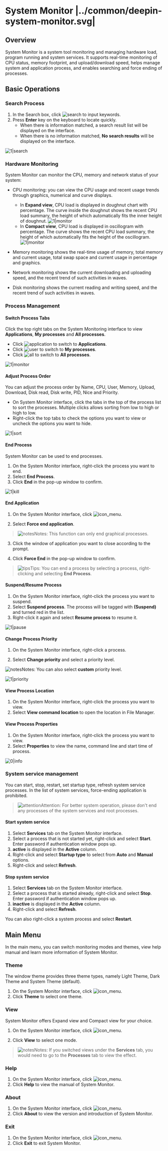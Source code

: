 # System Monitor |../common/deepin-system-monitor.svg|

## Overview

System Monitor is a system tool monitoring and managing hardware load, program running and system services. It supports real-time monitoring of CPU status, memory footprint, and upload/download speed, helps manage system and application process, and enables searching and force ending of processes.


## Basic Operations

### Search Process

1. In the Search box, click ![search](icon/search.svg) to input keywords. 
2. Press **Enter** key on the keyboard to locate quickly. 
   - When there is information matched, a search result list will be displayed on the interface.
   - When there is no information matched, **No search results** will be displayed on the interface.

![1|search](jpg/search.png)



### Hardware Monitoring

System Monitor can monitor the CPU, memory and network status of your system:

- CPU monitoring: you can view the CPU usage and recent usage trends through graphics, numerical and curve displays.

  - In **Expand view**, CPU load is displayed in doughnut chart with percentage. The curve inside the doughnut shows the recent CPU load summary, the height of which automatically fits the inner height of doughnut. 
  ![1|monitor](jpg/expand.png)
  - In **Compact view**, CPU load is displayed in oscillogram with percentage. The curve shows the recent CPU load summary, the height of which automatically fits the height of the oscillogram. 
  ![1|monitor](jpg/compact.png)
- Memory monitoring shows the real-time usage of memory, total memory and current usage, total swap space and current usage in percentage and graphics.
- Network monitoring shows the current downloading and uploading speed, and the recent trend of such activities in waves.
- Disk monitoring shows the current reading and writing speed, and the recent trend of such activities in waves.


### Process Management

#### Switch Process Tabs

Click the top right tabs on the System Monitoring interface to view **Applications**, **My processes** and **All processes**.

- Click ![application](jpg/app-process.png) to switch to **Applications**. 
- Click ![user](jpg/my-process.png) to switch to **My processes**. 
- Click ![all](jpg/all-process.png) to switch to **All processes**.

![1|monitor](jpg/tab-switch.png)

#### Adjust Process Order

You can adjust the process order by Name, CPU, User, Memory, Upload, Download, Disk read, Disk write, PID, Nice and Priority.

- On System Monitor interface, click the tabs in the top of the process list to sort the processes. Multiple clicks allows sorting from low to high or high to low.
- Right-click the top tabs to check the options you want to view or uncheck the options you want to hide.

![1|sort](jpg/sort.png)


#### End Process

System Monitor can be used to end processes.

1. On the System Monitor interface, right-click the process you want to end.
2. Select **End Process**.
3. Click **End** in the pop-up window to confirm.

![1|kill](jpg/kill.png)

#### End Application

1. On the System Monitor interface, click ![icon_menu](icon/icon_menu.svg).

2. Select **Force end application**.
> ![notes](icon/notes.svg)Notes: This function can only end graphical processes.

3. Click the window of application you want to close according to the prompt.

4. Click **Force End** in the pop-up window to confirm.

> ![tips](icon/tips.svg)Tips: You can end a process by selecting a process, right-clicking and selecting **End Process**. 


#### Suspend/Resume Process

1. On the System Monitor interface, right-click the process you want to suspend.
2. Select **Suspend process**. The process will be tagged with **(Suspend)** and turned red in the list. 
3. Right-click it again and select **Resume process** to resume it.

![1|pause](jpg/pause.png)


#### Change Process Priority 

1. On the System Monitor interface, right-click a process.

2. Select **Change priority** and select a priority level.

![notes](icon/notes.svg)Notes: You can also select **custom** priority level.

![1|priority](jpg/priority.png)


#### View Process Location

1. On the System Monitor interface, right-click the process you want to view.
2. Select **View command location** to open the location in File Manager. 

#### View Process Properties

1. On the System Monitor interface, right-click the process you want to view.
2. Select **Properties** to view the name, command line and start time of process.

![0|info](jpg/info.png)

### System service management

You can start, stop, restart, set startup type, refresh system service processes.
In the list of system services, force-ending application is prohibited.

>![attention](icon/attention.svg)Attention: For better system operation, please don't end any processes of the system services and root processes.

#### Start system service
1. Select **Services** tab on the System Monitor interface.
2. Select a process that is not started yet, right-click and select **Start**. Enter password if authentication window pops up.
3. **active** is displayed in the **Active** column.
4. Right-click and select **Startup type** to select from **Auto** and **Manual** options.
5. Right-click and select **Refresh**.

#### Stop system service

1. Select **Services** tab on the System Monitor interface.
2. Select a process that is started already, right-click and select **Stop**. Enter password if authentication window pops up.
3. **inactive** is displayed in the **Active** column.
4. Right-click and select **Refresh**.

You can also right-click a system process and select **Restart**. 

## Main Menu

In the main menu, you can switch monitoring modes and themes, view help manual and learn more information of System Monitor.

### Theme

The window theme provides three theme types, namely Light Theme, Dark Theme and System Theme (default).

1. On the System Monitor interface, click ![icon_menu](icon/icon_menu.svg).
2. Click **Theme** to select one theme.

### View

System Monitor offers Expand view and Compact view for your choice.

1. On the System Monitor interface, click ![icon_menu](icon/icon_menu.svg).

2. Click **View** to select one mode.

> ![notes](icon/notes.svg)Notes: If you switched views under the **Services** tab, you would need to go to the **Processes** tab to view the effect.


### Help

1. On the System Monitor interface, click ![icon_menu](icon/icon_menu.svg).
2. Click **Help** to view the manual of System Monitor.

### About

1.  On the System Monitor interface, click ![icon_menu](icon/icon_menu.svg).
2.  Click **About** to view the version and introduction of System Monitor.

### Exit

1. On the System Monitor interface, click ![icon_menu](icon/icon_menu.svg).
2. Click **Exit** to exit System Monitor.
